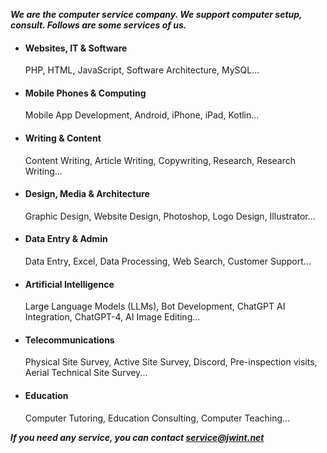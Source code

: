 ***We are the computer service company. We support computer setup, consult. Follows are some services of us.***

- #### Websites, IT & Software

  PHP, HTML, JavaScript, Software Architecture, MySQL...

- #### Mobile Phones & Computing

  Mobile App Development, Android, iPhone, iPad, Kotlin...

- #### Writing & Content

  Content Writing, Article Writing, Copywriting, Research, Research Writing...

- #### Design, Media & Architecture

  Graphic Design, Website Design, Photoshop, Logo Design, Illustrator...

- #### Data Entry & Admin

  Data Entry, Excel, Data Processing, Web Search, Customer Support...

- #### Artificial Intelligence

  Large Language Models (LLMs), Bot Development, ChatGPT AI Integration, ChatGPT-4, AI Image Editing...

- #### Telecommunications

  Physical Site Survey, Active Site Survey, Discord, Pre-inspection visits, Aerial Technical Site Survey...

- #### Education

  Computer Tutoring, Education Consulting, Computer Teaching...


***If you need any service, you can contact service@jwint.net***



